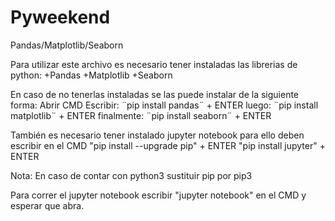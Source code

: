# Pyweekend
Pandas/Matplotlib/Seaborn

Para utilizar este archivo es necesario tener instaladas las librerias de python:
+Pandas
+Matplotlib
+Seaborn

En caso de no tenerlas instaladas se las puede instalar de la siguiente forma:
Abrir CMD 
Escribir: ¨pip install pandas¨ + ENTER
luego: ¨pip install matplotlib¨ + ENTER
finalmente: ¨pip install seaborn¨ + ENTER

También es necesario tener instalado jupyter notebook para ello deben escribir en el CMD
"pip install --upgrade pip" + ENTER
"pip install jupyter" + ENTER

Nota: En caso de contar con python3 sustituir pip por pip3

Para correr el jupyter notebook escribir "jupyter notebook" en el CMD y esperar que abra.
